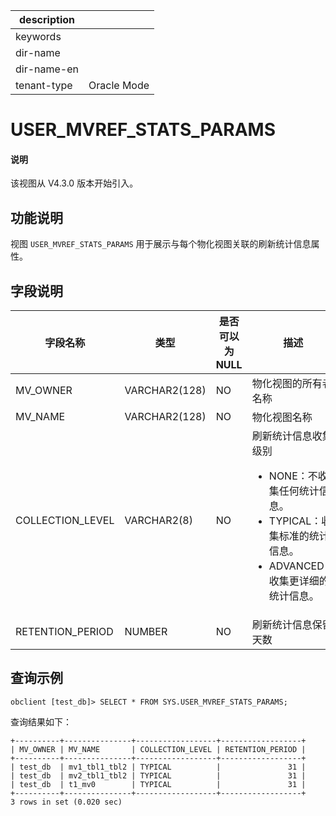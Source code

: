 |description||
|---|---|
|keywords||
|dir-name||
|dir-name-en||
|tenant-type|Oracle Mode |

# USER_MVREF_STATS_PARAMS

<main id="notice" type='explain'>
<h4>说明</h4>
<p>该视图从 V4.3.0 版本开始引入。</p>
</main>

## 功能说明

视图 `USER_MVREF_STATS_PARAMS` 用于展示与每个物化视图关联的刷新统计信息属性。

## 字段说明

| **字段名称** | **类型** | **是否可以为 NULL** | **描述** |
| --- | --- | --- | --- |
| MV_OWNER | VARCHAR2(128) | NO | 物化视图的所有者名称 |
| MV_NAME | VARCHAR2(128) | NO | 物化视图名称 |
| COLLECTION_LEVEL | VARCHAR2(8) | NO | 刷新统计信息收集级别<ul><li>NONE：不收集任何统计信息。  </li><li>TYPICAL：收集标准的统计信息。 </li><li>ADVANCED：收集更详细的统计信息。 </li></ul>|
| RETENTION_PERIOD | NUMBER | NO | 刷新统计信息保留天数 |

## 查询示例

```shell
obclient [test_db]> SELECT * FROM SYS.USER_MVREF_STATS_PARAMS;
```

查询结果如下：

```shell
+----------+---------------+------------------+------------------+
| MV_OWNER | MV_NAME       | COLLECTION_LEVEL | RETENTION_PERIOD |
+----------+---------------+------------------+------------------+
| test_db  | mv1_tbl1_tbl2 | TYPICAL          |               31 |
| test_db  | mv2_tbl1_tbl2 | TYPICAL          |               31 |
| test_db  | t1_mv0        | TYPICAL          |               31 |
+----------+---------------+------------------+------------------+
3 rows in set (0.020 sec)
```
